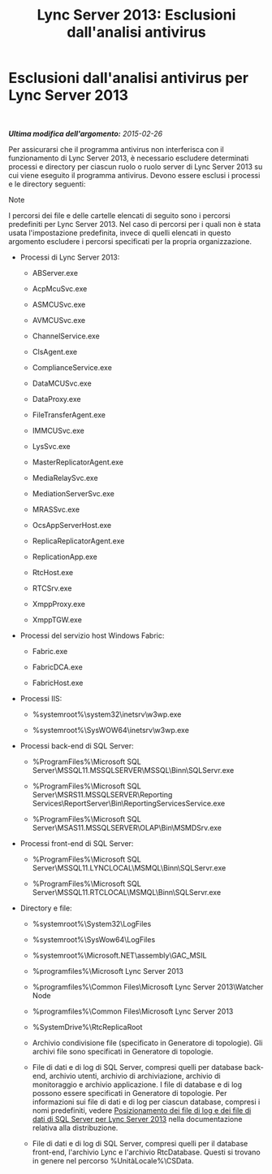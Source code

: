 ﻿---
title: "Lync Server 2013: Esclusioni dall'analisi antivirus"
TOCTitle: Esclusioni dall'analisi antivirus per Lync Server 2013
ms:assetid: 71e1f1cc-2d16-4111-9864-9276bf24dfe0
ms:mtpsurl: https://technet.microsoft.com/it-it/library/Dn440138(v=OCS.15)
ms:contentKeyID: 59602739
ms.date: 08/24/2015
mtps_version: v=OCS.15
ms.translationtype: HT
---

# Esclusioni dall'analisi antivirus per Lync Server 2013

 

_**Ultima modifica dell'argomento:** 2015-02-26_

Per assicurarsi che il programma antivirus non interferisca con il funzionamento di Lync Server 2013, è necessario escludere determinati processi e directory per ciascun ruolo o ruolo server di Lync Server 2013 su cui viene eseguito il programma antivirus. Devono essere esclusi i processi e le directory seguenti:


> [!NOTE]
> I percorsi dei file e delle cartelle elencati di seguito sono i percorsi predefiniti per Lync Server 2013. Nel caso di percorsi per i quali non è stata usata l'impostazione predefinita, invece di quelli elencati in questo argomento escludere i percorsi specificati per la propria organizzazione.



  - Processi di Lync Server 2013:
    
      - ABServer.exe
    
      - AcpMcuSvc.exe
    
      - ASMCUSvc.exe
    
      - AVMCUSvc.exe
    
      - ChannelService.exe
    
      - ClsAgent.exe
    
      - ComplianceService.exe
    
      - DataMCUSvc.exe
    
      - DataProxy.exe
    
      - FileTransferAgent.exe
    
      - IMMCUSvc.exe
    
      - LysSvc.exe
    
      - MasterReplicatorAgent.exe
    
      - MediaRelaySvc.exe
    
      - MediationServerSvc.exe
    
      - MRASSvc.exe
    
      - OcsAppServerHost.exe
    
      - ReplicaReplicatorAgent.exe
    
      - ReplicationApp.exe
    
      - RtcHost.exe
    
      - RTCSrv.exe
    
      - XmppProxy.exe
    
      - XmppTGW.exe

  - Processi del servizio host Windows Fabric:
    
      - Fabric.exe
    
      - FabricDCA.exe
    
      - FabricHost.exe

  - Processi IIS:
    
      - %systemroot%\\system32\\inetsrv\\w3wp.exe
    
      - %systemroot%\\SysWOW64\\inetsrv\\w3wp.exe

  - Processi back-end di SQL Server:
    
      - %ProgramFiles%\\Microsoft SQL Server\\MSSQL11.MSSQLSERVER\\MSSQL\\Binn\\SQLServr.exe
    
      - %ProgramFiles%\\Microsoft SQL Server\\MSRS11.MSSQLSERVER\\Reporting Services\\ReportServer\\Bin\\ReportingServicesService.exe
    
      - %ProgramFiles%\\Microsoft SQL Server\\MSAS11.MSSQLSERVER\\OLAP\\Bin\\MSMDSrv.exe

  - Processi front-end di SQL Server:
    
      - %ProgramFiles%\\Microsoft SQL Server\\MSSQL11.LYNCLOCAL\\MSMQL\\Binn\\SQLServr.exe
    
      - %ProgramFiles%\\Microsoft SQL Server\\MSSQL11.RTCLOCAL\\MSMQL\\Binn\\SQLServr.exe

  - Directory e file:
    
      - %systemroot%\\System32\\LogFiles
    
      - %systemroot%\\SysWow64\\LogFiles
    
      - %systemroot%\\Microsoft.NET\\assembly\\GAC\_MSIL
    
      - %programfiles%\\Microsoft Lync Server 2013
    
      - %programfiles%\\Common Files\\Microsoft Lync Server 2013\\Watcher Node
    
      - %programfiles%\\Common Files\\Microsoft Lync Server 2013
    
      - %SystemDrive%\\RtcReplicaRoot
    
      - Archivio condivisione file (specificato in Generatore di topologie). Gli archivi file sono specificati in Generatore di topologie.
    
      - File di dati e di log di SQL Server, compresi quelli per database back-end, archivio utenti, archivio di archiviazione, archivio di monitoraggio e archivio applicazione. I file di database e di log possono essere specificati in Generatore di topologie. Per informazioni sui file di dati e di log per ciascun database, compresi i nomi predefiniti, vedere [Posizionamento dei file di log e dei file di dati di SQL Server per Lync Server 2013](lync-server-2013-sql-server-data-and-log-file-placement.md) nella documentazione relativa alla distribuzione.
    
      - File di dati e di log di SQL Server, compresi quelli per il database front-end, l'archivio Lync e l'archivio RtcDatabase. Questi si trovano in genere nel percorso %UnitàLocale%\\CSData.

